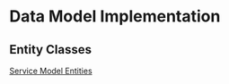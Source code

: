 # Data Model Implementation

## Entity Classes
[Service Model Entities](https://github.com/dominion-game/dominion-service/tree/master/src/main/java/edu/cnm/deepdive/dominionservice/model/entity)

